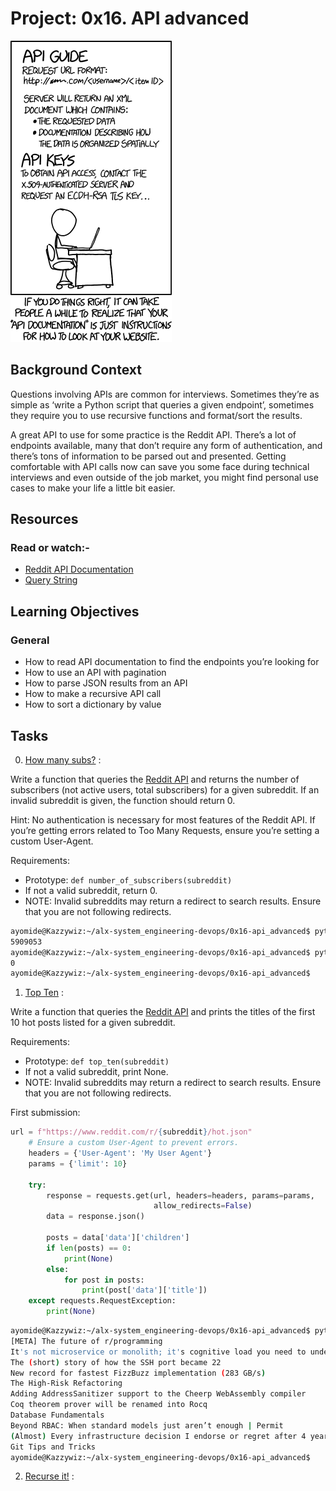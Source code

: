 # Project: 0x16. API advanced

![api_guide](./api_guide.png)

## Background Context

Questions involving APIs are common for interviews. Sometimes they’re as simple as ‘write a Python script that queries a given endpoint’, sometimes they require you to use recursive functions and format/sort the results.

A great API to use for some practice is the Reddit API. There’s a lot of endpoints available, many that don’t require any form of authentication, and there’s tons of information to be parsed out and presented. Getting comfortable with API calls now can save you some face during technical interviews and even outside of the job market, you might find personal use cases to make your life a little bit easier.

## Resources

### Read or watch:-

- [Reddit API Documentation](https://www.reddit.com/dev/api/)
- [Query String](https://en.wikipedia.org/wiki/Query_string)

## Learning Objectives

### General

- How to read API documentation to find the endpoints you’re looking for
- How to use an API with pagination
- How to parse JSON results from an API
- How to make a recursive API call
- How to sort a dictionary by value

## Tasks

0. [How many subs?](./0-subs.py) :

Write a function that queries the [Reddit API](https://www.reddit.com/dev/api/) and returns the number of subscribers (not active users, total subscribers) for a given subreddit. If an invalid subreddit is given, the function should return 0.

Hint: No authentication is necessary for most features of the Reddit API. If you’re getting errors related to Too Many Requests, ensure you’re setting a custom User-Agent.

Requirements:

- Prototype: `def number_of_subscribers(subreddit)`
- If not a valid subreddit, return 0.
- NOTE: Invalid subreddits may return a redirect to search results. Ensure that you are not following redirects.

```sh
ayomide@Kazzywiz:~/alx-system_engineering-devops/0x16-api_advanced$ python3 0-main.py programming
5909053
ayomide@Kazzywiz:~/alx-system_engineering-devops/0x16-api_advanced$ python3 0-main.py this_is_a_fake_subreddit
0
ayomide@Kazzywiz:~/alx-system_engineering-devops/0x16-api_advanced$ 
```

1. [Top Ten](./1-top_ten.py) :

Write a function that queries the [Reddit API](https://www.reddit.com/dev/api/) and prints the titles of the first 10 hot posts listed for a given subreddit.

Requirements:

- Prototype: `def top_ten(subreddit)`
- If not a valid subreddit, print None.
- NOTE: Invalid subreddits may return a redirect to search results. Ensure that you are not following redirects.

First submission:

```py
url = f"https://www.reddit.com/r/{subreddit}/hot.json"
    # Ensure a custom User-Agent to prevent errors.
    headers = {'User-Agent': 'My User Agent'}
    params = {'limit': 10}

    try:
        response = requests.get(url, headers=headers, params=params,
                                allow_redirects=False)
        data = response.json()

        posts = data['data']['children']
        if len(posts) == 0:
            print(None)
        else:
            for post in posts:
                print(post['data']['title'])
    except requests.RequestException:
        print(None)
```

```sh
ayomide@Kazzywiz:~/alx-system_engineering-devops/0x16-api_advanced$ python3 1-main.py programming
[META] The future of r/programming
It's not microservice or monolith; it's cognitive load you need to understand first
The (short) story of how the SSH port became 22
New record for fastest FizzBuzz implementation (283 GB/s)
The High-Risk Refactoring
Adding AddressSanitizer support to the Cheerp WebAssembly compiler
Coq theorem prover will be renamed into Rocq
Database Fundamentals
Beyond RBAC: When standard models just aren’t enough | Permit
(Almost) Every infrastructure decision I endorse or regret after 4 years running infrastructure at a startup
Git Tips and Tricks
ayomide@Kazzywiz:~/alx-system_engineering-devops/0x16-api_advanced$ 
```

2. [Recurse it!](./2-recurse.py) :
